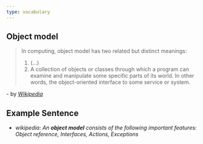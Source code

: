 ```yaml
---
type: vocabulary
---
```


## Object model
>In computing, object model has two related but distinct meanings:
>1. (...)
>2. A collection of objects or classes through which a program can examine and manipulate some specific parts of its world. In other words, the object-oriented interface to some service or system.

\- by *[Wikipedia](https://en.wikipedia.org/wiki/Object_model)*

## Example Sentence
- *wikipedia: An **object model** consists of the following important features: Object reference, Interfaces, Actions, Exceptions*